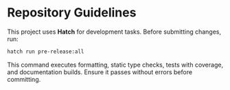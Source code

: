 # Repository Guidelines

This project uses **Hatch** for development tasks. Before submitting changes, run:

```bash
hatch run pre-release:all
```

This command executes formatting, static type checks, tests with coverage, and documentation builds. Ensure it passes without errors before committing.


